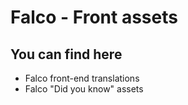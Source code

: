 # Falco - Front assets

## You can find here
- Falco front-end translations
- Falco "Did you know" assets
